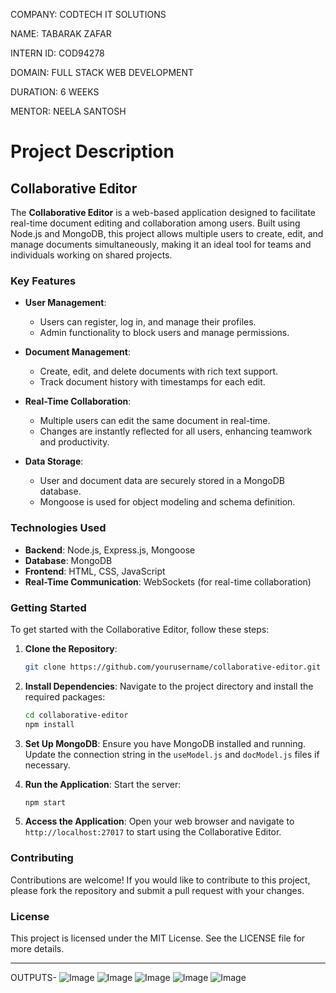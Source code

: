COMPANY: CODTECH IT SOLUTIONS

NAME: TABARAK ZAFAR

INTERN ID: COD94278

DOMAIN: FULL STACK WEB DEVELOPMENT

DURATION: 6 WEEKS

MENTOR: NEELA SANTOSH


# Project Description

## Collaborative Editor

The **Collaborative Editor** is a web-based application designed to facilitate real-time document editing and collaboration among users. Built using Node.js and MongoDB, this project allows multiple users to create, edit, and manage documents simultaneously, making it an ideal tool for teams and individuals working on shared projects.

### Key Features

- **User  Management**: 
  - Users can register, log in, and manage their profiles.
  - Admin functionality to block users and manage permissions.

- **Document Management**: 
  - Create, edit, and delete documents with rich text support.
  - Track document history with timestamps for each edit.

- **Real-Time Collaboration**: 
  - Multiple users can edit the same document in real-time.
  - Changes are instantly reflected for all users, enhancing teamwork and productivity.

- **Data Storage**: 
  - User and document data are securely stored in a MongoDB database.
  - Mongoose is used for object modeling and schema definition.

### Technologies Used

- **Backend**: Node.js, Express.js, Mongoose
- **Database**: MongoDB
- **Frontend**: HTML, CSS, JavaScript
- **Real-Time Communication**: WebSockets (for real-time collaboration)

### Getting Started

To get started with the Collaborative Editor, follow these steps:

1. **Clone the Repository**:
   ```bash
   git clone https://github.com/yourusername/collaborative-editor.git
   ```

2. **Install Dependencies**:
   Navigate to the project directory and install the required packages:
   ```bash
   cd collaborative-editor
   npm install
   ```

3. **Set Up MongoDB**:
   Ensure you have MongoDB installed and running. Update the connection string in the `useModel.js` and `docModel.js` files if necessary.

4. **Run the Application**:
   Start the server:
   ```bash
   npm start
   ```

5. **Access the Application**:
   Open your web browser and navigate to `http://localhost:27017` to start using the Collaborative Editor.

### Contributing

Contributions are welcome! If you would like to contribute to this project, please fork the repository and submit a pull request with your changes.

### License

This project is licensed under the MIT License. See the LICENSE file for more details.

---
OUTPUTS- 
![Image](https://github.com/user-attachments/assets/d70e2e89-e6d9-43a8-8981-706799c04ac8)
![Image](https://github.com/user-attachments/assets/759e3287-f4ea-4c59-b0ba-5b6abde16f9d)
![Image](https://github.com/user-attachments/assets/7f9814a5-86bb-4298-be6a-bc65c5111d45)
![Image](https://github.com/user-attachments/assets/5d20b5e8-2a33-4cc2-8991-245beef1db31)
![Image](https://github.com/user-attachments/assets/8db36cf0-840b-408e-8634-67ed7dc02321)

